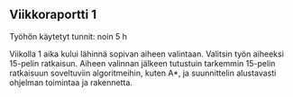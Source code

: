 ## Viikkoraportti 1

Työhön käytetyt tunnit: noin 5 h


Viikolla 1 aika kului lähinnä sopivan aiheen valintaan. Valitsin työn aiheeksi 15-pelin ratkaisun. Aiheen valinnan jälkeen tutustuin tarkemmin 15-pelin ratkaisuun soveltuviin algoritmeihin, kuten A*, ja suunnittelin alustavasti ohjelman toimintaa ja rakennetta. 
